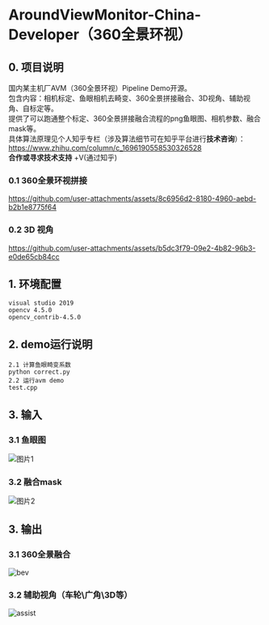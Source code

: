 # AroundViewMonitor-China-Developer（360全景环视）
## 0. 项目说明  
国内某主机厂AVM（360全景环视）Pipeline Demo开源。  
包含内容：相机标定、鱼眼相机去畸变、360全景拼接融合、3D视角、辅助视角、自标定等。  
提供了可以跑通整个标定、360全景拼接融合流程的png鱼眼图、相机参数、融合mask等。  
具体算法原理见个人知乎专栏（涉及算法细节可在知乎平台进行**技术咨询**）：[https://www.zhihu.com/column/c_1696190558530326528     ](https://www.zhihu.com/people/bu-shou-hui-120-bu-gai-ming)  
**合作或寻求技术支持** +V(通过知乎)  
### 0.1 360全景环视拼接  
https://github.com/user-attachments/assets/8c6956d2-8180-4960-aebd-b2b1e8775f64
### 0.2 3D 视角  
https://github.com/user-attachments/assets/b5dc3f79-09e2-4b82-96b3-e0de65cb84cc
## 1. 环境配置  
```
visual studio 2019
opencv 4.5.0
opencv_contrib-4.5.0
```

## 2. demo运行说明
```
2.1 计算鱼眼畸变系数
python correct.py
2.2 运行avm demo
test.cpp
```

## 3. 输入  
### 3.1 鱼眼图  
![图片1](https://github.com/user-attachments/assets/0aae2cd7-1046-479c-bf56-ae19bb2c6ee4)  
### 3.2 融合mask
![图片2](https://github.com/user-attachments/assets/ae246ea5-3a60-4861-990c-7763bb252464)  

## 3. 输出
### 3.1 360全景融合
![bev](https://github.com/user-attachments/assets/ed942443-6e68-45a1-91e1-6bf99050e97d)   

### 3.2 辅助视角（车轮\广角\3D等）
![assist](https://github.com/user-attachments/assets/a925cfda-2225-4d48-a92f-809318509ac1)




